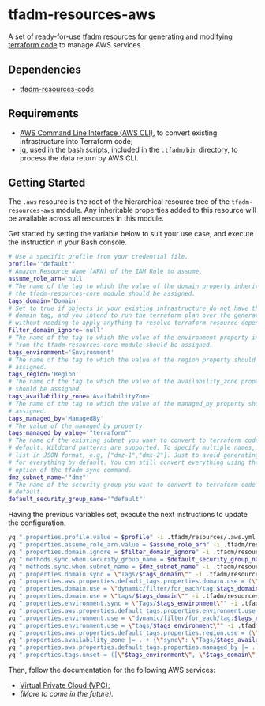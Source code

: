 # tfadm-resources-aws

A set of ready-for-use [tfadm](https://github.com/nuncard/tfadm) resources for generating and modifying [terraform code](https://developer.hashicorp.com/terraform) to manage AWS services.

## Dependencies

- [tfadm-resources-code](../README.md)

## Requirements

- [AWS Command Line Interface (AWS CLI)](https://aws.amazon.com/cli/), to convert existing infrastructure into Terraform code;
- [jq](https://jqlang.github.io/jq/download/), used in the bash scripts, included in the `.tfadm/bin` directory, to process the data return by AWS CLI.

## Getting Started

The `.aws` resource is the root of the hierarchical resource tree of the `tfadm-resources-aws` module. Any inheritable properties added to this resource will be available across all resources in this module.

Get started by setting the variable below to suit your use case, and execute the instruction in your Bash console.

```bash
# Use a specific profile from your credential file.
profile='"default"'
# Amazon Resource Name (ARN) of the IAM Role to assume.
assume_role_arn='null'
# The name of the tag to which the value of the domain property inherited from
# the tfadm-resources-core module should be assigned.
tags_domain='Domain'
# Set to true if objects in your existing infrastructure do not have the
# domain tag, and you intend to run the terraform plan over the generated code
# without needing to apply anything to resolve terraform resource dependencies.
filter_domain_ignore='null'
# The name of the tag to which the value of the environment property inherited
# from the tfadm-resources-core module should be assigned.
tags_environment='Environment'
# The name of the tag to which the value of the region property should be
# assigned.
tags_region='Region'
# The name of the tag to which the value of the availability_zone property
# should be assigned.
tags_availability_zone='AvailabilityZone'
# The name of the tag to which the value of the managed_by property should be
# assigned.
tags_managed_by='ManagedBy'
# The value of the managed_by property
tags_managed_by_value='"terraform"'
# The name of the existing subnet you want to convert to terraform code by
# default. Wildcard patterns are supported. To specify multiple names, use a
# list in JSON format, e.g, ["dmz-1","dmx-2"]. Just to avoid generating the code
# for everything by default. You can still convert everything using the --force
# option of the tfadm sync command.
dmz_subnet_name='"dmz"'
# The name of the security group you want to convert to terraform code by
# default.
default_security_group_name='"default"'
```

Having the previous variables set, execute the next instructions to update the configuration.

```bash
yq ".properties.profile.value = $profile" -i .tfadm/resources/.aws.yml && \
yq ".properties.assume_role_arn.value = $assume_role_arn" -i .tfadm/resources/.aws.yml && \
yq ".properties.domain.ignore = $filter_domain_ignore" -i .tfadm/resources/.filter/tags.yml && \
yq ".methods.sync.when.security_group_name = $default_security_group_name" -i .tfadm/resources/security-group.yml && \
yq ".methods.sync.when.subnet_name = $dmz_subnet_name" -i .tfadm/resources/subnet.yml && \
yq ".properties.domain.sync = \"Tags/$tags_domain\"" -i .tfadm/resources/.tags-all.yml && \
yq ".properties.aws.properties.default_tags.properties.domain.use = (\"$tags_domain\" | select(. != \"domain\") // null)" -i .tfadm/resources/.providers.yml && \
yq ".properties.domain.use = \"dynamic/filter/for_each/tag:$tags_domain\"" -i .tfadm/resources/.filter/dynamic.yml && \
yq ".properties.domain.use = \"tags/$tags_domain\"" -i .tfadm/resources/.filter/tags.yml && \
yq ".properties.environment.sync = \"Tags/$tags_environment\"" -i .tfadm/resources/.tags-all.yml && \
yq ".properties.aws.properties.default_tags.properties.environment.use = (\"$tags_environment\" | select(. != \"environment\") // null)" -i .tfadm/resources/.providers.yml && \
yq ".properties.environment.use = \"dynamic/filter/for_each/tag:$tags_environment\"" -i .tfadm/resources/.filter/dynamic.yml && \
yq ".properties.environment.use = \"tags/$tags_environment\"" -i .tfadm/resources/.filter/tags.yml && \
yq ".properties.aws.properties.default_tags.properties.region.use = (\"$tags_region\" | select(. != \"region\") // null)" -i .tfadm/resources/.providers.yml && \
yq ".properties.availability_zone |= . + {\"sync\": \"Tags/$tags_availability_zone\", \"use\": \"tags/$tags_availability_zone\"}" -i .tfadm/resources/.subnet/tags-all.yml && \
yq ".properties.aws.properties.default_tags.properties.managed_by |= . + {\"use\": (\"$tags_managed_by\" | select(. != \"managed_by\") // null), \"value\": $tags_managed_by_value}" -i .tfadm/resources/.providers.yml && \
yq ".properties.tags.unset = ([\"$tags_environment\", \"$tags_domain\", \"$tags_managed_by\", \"$tags_region\"] | sort)" -i .tfadm/resources/.tags-all.yml
```

Then, follow the documentation for the following AWS services:

- [Virtual Private Cloud (VPC)](vpc.md);
-  *(More to come in the future).*
